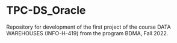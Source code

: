 # TPC-DS_Oracle
Repository for development of the first project of the course DATA WAREHOUSES (INFO-H-419) from the program BDMA, Fall 2022.
